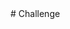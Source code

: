 </div> <!-- erdos-context -->

<div markdown class="tab-pane fade" id="erdos-challenge">
# Challenge
